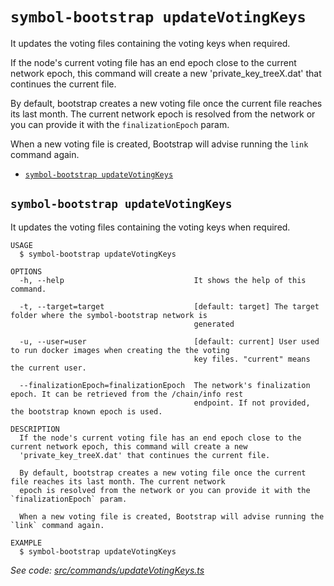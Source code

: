 `symbol-bootstrap updateVotingKeys`
===================================

It updates the voting files containing the voting keys when required.

If the node's current voting file has an end epoch close to the current network epoch, this command will create a new 'private_key_treeX.dat' that continues the current file.

By default, bootstrap creates a new voting file once the current file reaches its last month. The current network epoch is resolved from the network or you can provide it with the `finalizationEpoch` param.

When a new voting file is created, Bootstrap will advise running the `link` command again.

* [`symbol-bootstrap updateVotingKeys`](#symbol-bootstrap-updatevotingkeys)

## `symbol-bootstrap updateVotingKeys`

It updates the voting files containing the voting keys when required.

```
USAGE
  $ symbol-bootstrap updateVotingKeys

OPTIONS
  -h, --help                             It shows the help of this command.

  -t, --target=target                    [default: target] The target folder where the symbol-bootstrap network is
                                         generated

  -u, --user=user                        [default: current] User used to run docker images when creating the the voting
                                         key files. "current" means the current user.

  --finalizationEpoch=finalizationEpoch  The network's finalization epoch. It can be retrieved from the /chain/info rest
                                         endpoint. If not provided, the bootstrap known epoch is used.

DESCRIPTION
  If the node's current voting file has an end epoch close to the current network epoch, this command will create a new 
  'private_key_treeX.dat' that continues the current file.

  By default, bootstrap creates a new voting file once the current file reaches its last month. The current network 
  epoch is resolved from the network or you can provide it with the `finalizationEpoch` param.

  When a new voting file is created, Bootstrap will advise running the `link` command again.

EXAMPLE
  $ symbol-bootstrap updateVotingKeys
```

_See code: [src/commands/updateVotingKeys.ts](https://github.com/nemtech/symbol-bootstrap/blob/v1.1.1/src/commands/updateVotingKeys.ts)_

